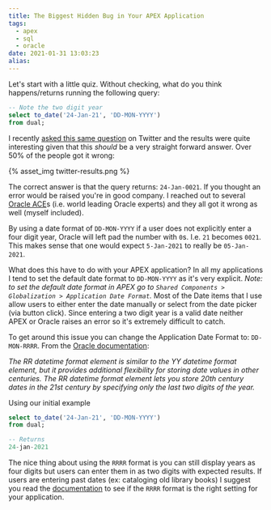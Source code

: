 ```yaml
---
title: The Biggest Hidden Bug in Your APEX Application
tags:
  - apex
  - sql
  - oracle
date: 2021-01-31 13:03:23
alias:
---
```



Let's start with a little quiz. Without checking, what do you think happens/returns running the following query:

```sql
-- Note the two digit year
select to_date('24-Jan-21', 'DD-MON-YYYY')
from dual;
```

I recently [asked this same question](https://twitter.com/martindsouza/status/1353550672919023617) on Twitter and the results were quite interesting given that this *should* be a very straight forward answer. Over 50% of the people got it wrong:

{% asset_img twitter-results.png %}


The correct answer is that the query returns: `24-Jan-0021`. If you thought an error would be raised you're in good company. I reached out to several [Oracle ACE](https://developer.oracle.com/ace/)s (i.e. world leading Oracle experts) and they all got it wrong as well (myself included).

By using a date format of `DD-MON-YYYY` if a user does not explicitly enter a four digit year, Oracle will left pad the number with `0`s. I.e. `21` becomes `0021`. This makes sense that one would expect `5-Jan-2021` to really be `05-Jan-2021`. 

What does this have to do with your APEX application? In all my applications I tend to set the default date format to `DD-MON-YYYY` as it's very explicit. *Note: to set the default date format in APEX go to `Shared Components > Globalization > Application Date Format`.* Most of the Date items that I use allow users to either enter the date manually or select from the date picker (via button click). Since entering a two digit year is a valid date neither APEX or Oracle raises an error so it's extremely difficult to catch.

To get around this issue you can change the Application Date Format to: `DD-MON-RRRR`. From the [Oracle documentation](https://docs.oracle.com/en/database/oracle/oracle-database/21/sqlrf/Format-Models.html#GUID-6C75461E-2E18-4C35-9EB4-038A7E1C9C1F):

*The RR datetime format element is similar to the YY datetime format element, but it provides additional flexibility for storing date values in other centuries. The RR datetime format element lets you store 20th century dates in the 21st century by specifying only the last two digits of the year.* 

Using our initial example

```sql
select to_date('24-Jan-21', 'DD-MON-YYYY')
from dual;

-- Returns
24-jan-2021
```

The nice thing about using the `RRRR` format is you can still display years as four digits but users can enter them in as two digits with expected results. If users are entering past dates (ex: cataloging old library books) I suggest you read the [documentation](https://docs.oracle.com/en/database/oracle/oracle-database/21/sqlrf/Format-Models.html#GUID-6C75461E-2E18-4C35-9EB4-038A7E1C9C1F) to see if the `RRRR` format is the right setting for your application.



